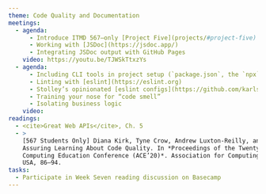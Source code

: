 ```yaml
---
theme: Code Quality and Documentation
meetings:
  - agenda:
      - Introduce ITMD 567–only [Project Five](projects/#project-five)
      - Working with [JSDoc](https://jsdoc.app/)
      - Integrating JSDoc output with GitHub Pages
    video: https://youtu.be/TJWSkTtxzYs
  - agenda:
      - Including CLI tools in project setup (`package.json`, the `npx` command)
      - Linting with [eslint](https://eslint.org)
      - Stolley’s opinionated [eslint configs](https://github.com/karlstolley/eslint-config)
      - Training your nose for “code smell”
      - Isolating business logic
    video:
readings:
  - <cite>Great Web APIs</cite>, Ch. 5
  - >
    [567 Students Only] Diana Kirk, Tyne Crow, Andrew Luxton-Reilly, and Ewan Tempero. 2020. On
    Assuring Learning About Code Quality. In *Proceedings of the Twenty-Second Australasian
    Computing Education Conference (ACE’20)*. Association for Computing Machinery, New York, NY,
    USA, 86–94.
tasks:
  - Participate in Week Seven reading discussion on Basecamp
---
```


